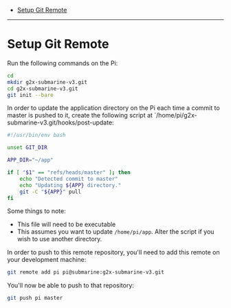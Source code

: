 - [Setup Git Remote](#setup-git-remote)

---

# Setup Git Remote

Run the following commands on the Pi:

```sh
cd
mkdir g2x-submarine-v3.git
cd g2x-submarine-v3.git
git init --bare
```

In order to update the application directory on the Pi each time a commit to master is pushed to it, create the following script at `/home/pi/g2x-submarine-v3.git/hooks/post-update:

```sh
#!/usr/bin/env bash

unset GIT_DIR

APP_DIR="~/app"

if [ "$1" == "refs/heads/master" ]; then
    echo "Detected commit to master"
    echo "Updating ${APP} directory."
    git -C "${APP}" pull
fi
```

Some things to note:

- This file will need to be executable
- This assumes you want to update `/home/pi/app`. Alter the script if you wish to use another directory.

In order to push to this remote repository, you'll need to add this remote on your development machine:

```sh
git remote add pi pi@submarine:g2x-submarine-v3.git
```

You'll now be able to push to that repository:

```sh
git push pi master
```
